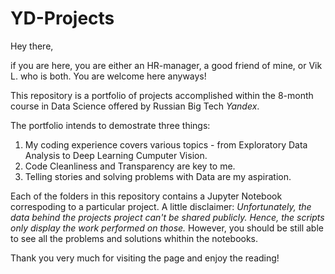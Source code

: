 # YD-Projects

Hey there,

if you are here, you are either an HR-manager, a good friend of mine, or Vik L. who is both. 
You are welcome here anyways!

This repository is a portfolio of projects accomplished within the 8-month course in Data Science offered by Russian Big Tech *Yandex*.

The portfolio intends to demostrate three things:
1. My coding experience covers various topics - from Exploratory Data Analysis to  Deep Learning Cumputer Vision.
2. Code Cleanliness and Transparency are key to me.
3. Telling stories and solving problems with Data are my aspiration.

Each of the folders in this repository contains a Jupyter Notebook correspoding to a particular project. 
A little disclaimer: *Unfortunately, the data behind the projects project can't be shared publicly. Hence, the scripts only display the work performed on those.*
However, you should be still able to see all the problems and solutions whithin the notebooks.

Thank you very much for visiting the page and enjoy the reading!


